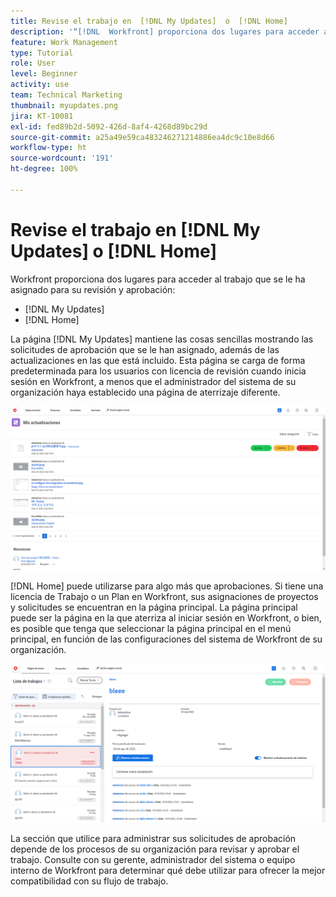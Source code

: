 ```yaml
---
title: Revise el trabajo en  [!DNL My Updates]  o  [!DNL Home]
description: '“[!DNL  Workfront] proporciona dos lugares para acceder al trabajo que se le ha asignado para revisión y aprobación:  [!DNL My Updates]  y  [!DNL Home] ”'
feature: Work Management
type: Tutorial
role: User
level: Beginner
activity: use
team: Technical Marketing
thumbnail: myupdates.png
jira: KT-10081
exl-id: fed89b2d-5092-426d-8af4-4268d89bc29d
source-git-commit: a25a49e59ca483246271214886ea4dc9c10e8d66
workflow-type: ht
source-wordcount: '191'
ht-degree: 100%

---
```


# Revise el trabajo en [!DNL My Updates] o [!DNL Home]

Workfront proporciona dos lugares para acceder al trabajo que se le ha asignado para su revisión y aprobación:

* [!DNL My Updates]
* [!DNL Home]

La página [!DNL My Updates] mantiene las cosas sencillas mostrando las solicitudes de aprobación que se le han asignado, además de las actualizaciones en las que está incluido. Esta página se carga de forma predeterminada para los usuarios con licencia de revisión cuando inicia sesión en Workfront, a menos que el administrador del sistema de su organización haya establecido una página de aterrizaje diferente.

![Una imagen de la página [!DNL My Updates] ](assets/my-updates-overview.png)

[!DNL Home] puede utilizarse para algo más que aprobaciones. Si tiene una licencia de Trabajo o un Plan en Workfront, sus asignaciones de proyectos y solicitudes se encuentran en la página principal. La página principal puede ser la página en la que aterriza al iniciar sesión en Workfront, o bien, es posible que tenga que seleccionar la página principal en el menú principal, en función de las configuraciones del sistema de Workfront de su organización.

![Una imagen de la página [!DNL Home] ](assets/home-overview.png)

La sección que utilice para administrar sus solicitudes de aprobación depende de los procesos de su organización para revisar y aprobar el trabajo. Consulte con su gerente, administrador del sistema o equipo interno de Workfront para determinar qué debe utilizar para ofrecer la mejor compatibilidad con su flujo de trabajo.
